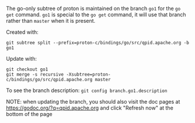 The go-only subtree of proton is maintained on the branch `go1` for the `go get`
command.  `go1` is special to the `go get` command, it will use that branch
rather than `master` when it is present.

Created with:

    git subtree split --prefix=proton-c/bindings/go/src/qpid.apache.org -b go1

Update with:

    git checkout go1
    git merge -s recursive -Xsubtree=proton-c/bindings/go/src/qpid.apache.org master

To see the branch description: `git config branch.go1.description`

NOTE: when updating the branch, you should also visit the doc pages at
https://godoc.org/?q=qpid.apache.org and click "Refresh now" at the bottom of
the page

